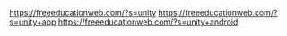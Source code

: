 https://freeeducationweb.com/?s=unity
https://freeeducationweb.com/?s=unity+app
https://freeeducationweb.com/?s=unity+android
